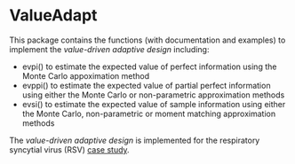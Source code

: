 # ValueAdapt

This package contains the functions (with documentation and examples) to implement the *value-driven adaptive design* including:

- evpi() to estimate the expected value of perfect information using the Monte Carlo appoximation method
- evppi() to estimate the expected value of partial perfect information using either the Monte Carlo or non-parametric approximation methods
- evsi() to estimate the expected value of sample information using either the Monte Carlo, non-parametric or moment matching approximation methods

The *value-driven adaptive design* is implemented for the respiratory syncytial virus (RSV) [case study](./Examples/RSV).